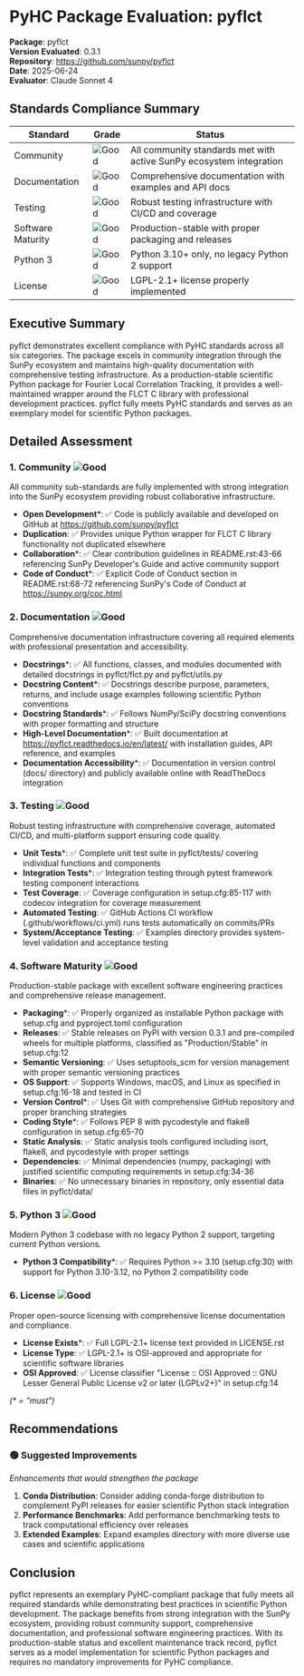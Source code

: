 # PyHC Package Evaluation: pyflct

**Package**: pyflct  
**Version Evaluated**: 0.3.1  
**Repository**: https://github.com/sunpy/pyflct  
**Date**: 2025-06-24  
**Evaluator**: Claude Sonnet 4  

## Standards Compliance Summary

| Standard | Grade | Status |
|----------|-------|--------|
| Community | ![Good](https://img.shields.io/badge/Good-brightgreen.svg) | All community standards met with active SunPy ecosystem integration |
| Documentation | ![Good](https://img.shields.io/badge/Good-brightgreen.svg) | Comprehensive documentation with examples and API docs |
| Testing | ![Good](https://img.shields.io/badge/Good-brightgreen.svg) | Robust testing infrastructure with CI/CD and coverage |
| Software Maturity | ![Good](https://img.shields.io/badge/Good-brightgreen.svg) | Production-stable with proper packaging and releases |
| Python 3 | ![Good](https://img.shields.io/badge/Good-brightgreen.svg) | Python 3.10+ only, no legacy Python 2 support |
| License | ![Good](https://img.shields.io/badge/Good-brightgreen.svg) | LGPL-2.1+ license properly implemented |

## Executive Summary

pyflct demonstrates excellent compliance with PyHC standards across all six categories. The package excels in community integration through the SunPy ecosystem and maintains high-quality documentation with comprehensive testing infrastructure. As a production-stable scientific Python package for Fourier Local Correlation Tracking, it provides a well-maintained wrapper around the FLCT C library with professional development practices. pyflct fully meets PyHC standards and serves as an exemplary model for scientific Python packages.

## Detailed Assessment

### 1. Community ![Good](https://img.shields.io/badge/Good-brightgreen.svg)

All community sub-standards are fully implemented with strong integration into the SunPy ecosystem providing robust collaborative infrastructure.

- **Open Development**\*: ✅ Code is publicly available and developed on GitHub at https://github.com/sunpy/pyflct
- **Duplication**: ✅ Provides unique Python wrapper for FLCT C library functionality not duplicated elsewhere
- **Collaboration**\*: ✅ Clear contribution guidelines in README.rst:43-66 referencing SunPy Developer's Guide and active community support
- **Code of Conduct**\*: ✅ Explicit Code of Conduct section in README.rst:68-72 referencing SunPy's Code of Conduct at https://sunpy.org/coc.html

### 2. Documentation ![Good](https://img.shields.io/badge/Good-brightgreen.svg)

Comprehensive documentation infrastructure covering all required elements with professional presentation and accessibility.

- **Docstrings**\*: ✅ All functions, classes, and modules documented with detailed docstrings in pyflct/flct.py and pyflct/utils.py
- **Docstring Content**\*: ✅ Docstrings describe purpose, parameters, returns, and include usage examples following scientific Python conventions
- **Docstring Standards**\*: ✅ Follows NumPy/SciPy docstring conventions with proper formatting and structure
- **High-Level Documentation**\*: ✅ Built documentation at https://pyflct.readthedocs.io/en/latest/ with installation guides, API reference, and examples
- **Documentation Accessibility**\*: ✅ Documentation in version control (docs/ directory) and publicly available online with ReadTheDocs integration

### 3. Testing ![Good](https://img.shields.io/badge/Good-brightgreen.svg)

Robust testing infrastructure with comprehensive coverage, automated CI/CD, and multi-platform support ensuring code quality.

- **Unit Tests**\*: ✅ Complete unit test suite in pyflct/tests/ covering individual functions and components
- **Integration Tests**\*: ✅ Integration testing through pytest framework testing component interactions
- **Test Coverage**: ✅ Coverage configuration in setup.cfg:85-117 with codecov integration for coverage measurement
- **Automated Testing**: ✅ GitHub Actions CI workflow (.github/workflows/ci.yml) runs tests automatically on commits/PRs
- **System/Acceptance Testing**: ✅ Examples directory provides system-level validation and acceptance testing

### 4. Software Maturity ![Good](https://img.shields.io/badge/Good-brightgreen.svg)

Production-stable package with excellent software engineering practices and comprehensive release management.

- **Packaging**\*: ✅ Properly organized as installable Python package with setup.cfg and pyproject.toml configuration
- **Releases**: ✅ Stable releases on PyPI with version 0.3.1 and pre-compiled wheels for multiple platforms, classified as "Production/Stable" in setup.cfg:12
- **Semantic Versioning**: ✅ Uses setuptools_scm for version management with proper semantic versioning practices
- **OS Support**: ✅ Supports Windows, macOS, and Linux as specified in setup.cfg:16-18 and tested in CI
- **Version Control**\*: ✅ Uses Git with comprehensive GitHub repository and proper branching strategies
- **Coding Style**\*: ✅ Follows PEP 8 with pycodestyle and flake8 configuration in setup.cfg:65-70
- **Static Analysis**: ✅ Static analysis tools configured including isort, flake8, and pycodestyle with proper settings
- **Dependencies**: ✅ Minimal dependencies (numpy, packaging) with justified scientific computing requirements in setup.cfg:34-36
- **Binaries**: ✅ No unnecessary binaries in repository, only essential data files in pyflct/data/

### 5. Python 3 ![Good](https://img.shields.io/badge/Good-brightgreen.svg)

Modern Python 3 codebase with no legacy Python 2 support, targeting current Python versions.

- **Python 3 Compatibility**\*: ✅ Requires Python >= 3.10 (setup.cfg:30) with support for Python 3.10-3.12, no Python 2 compatibility code

### 6. License ![Good](https://img.shields.io/badge/Good-brightgreen.svg)

Proper open-source licensing with comprehensive license documentation and compliance.

- **License Exists**\*: ✅ Full LGPL-2.1+ license text provided in LICENSE.rst
- **License Type**: ✅ LGPL-2.1+ is OSI-approved and appropriate for scientific software libraries
- **OSI Approved**: ✅ License classifier "License :: OSI Approved :: GNU Lesser General Public License v2 or later (LGPLv2+)" in setup.cfg:14

*(\* = "must")*

## Recommendations

### 🟢 Suggested Improvements
*Enhancements that would strengthen the package*

1. **Conda Distribution**: Consider adding conda-forge distribution to complement PyPI releases for easier scientific Python stack integration
2. **Performance Benchmarks**: Add performance benchmarking tests to track computational efficiency over releases
3. **Extended Examples**: Expand examples directory with more diverse use cases and scientific applications

## Conclusion

pyflct represents an exemplary PyHC-compliant package that fully meets all required standards while demonstrating best practices in scientific Python development. The package benefits from strong integration with the SunPy ecosystem, providing robust community support, comprehensive documentation, and professional software engineering practices. With its production-stable status and excellent maintenance track record, pyflct serves as a model implementation for scientific Python packages and requires no mandatory improvements for PyHC compliance.